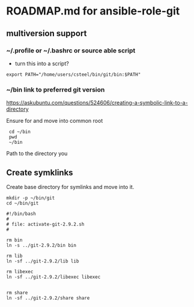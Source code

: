 # ROADMAP.md for ansible-role-git

## multiversion support

### ~/.profile or ~/.bashrc or source able script

* turn this into a script?

```shell
export PATH="/home/users/csteel/bin/git/bin:$PATH"
```

### ~/bin link to preferred git version

https://askubuntu.com/questions/524606/creating-a-symbolic-link-to-a-directory

Ensure for and move into common root

```shell
 cd ~/bin
 pwd
 ~/bin
```

Path to the directory you 

## Create symklinks

Create base directory for symlinks and move into it.

```shell
mkdir -p ~/bin/git
cd ~/bin/git
```

```shell
#!/bin/bash
#
# file: activate-git-2.9.2.sh
#

rm bin
ln -s ../git-2.9.2/bin bin

rm lib
ln -sf ../git-2.9.2/lib lib

rm libexec
ln -sf ../git-2.9.2/libexec libexec


rm share
ln -sf ../git-2.9.2/share share
```


